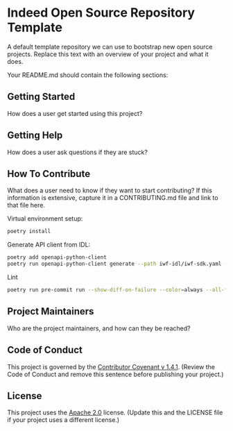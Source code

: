 # Indeed Open Source Repository Template

A default template repository we can use to bootstrap new open source projects. Replace this text with an overview of your project and what it does.

Your README.md should contain the following sections:

## Getting Started

How does a user get started using this project?

## Getting Help

How does a user ask questions if they are stuck?

## How To Contribute

What does a user need to know if they want to start contributing? If this information is extensive, capture it in a CONTRIBUTING.md file and link to that file here.

Virtual environment setup:
```bash
poetry install
```

Generate API client from IDL:
```bash
poetry add openapi-python-client
poetry run openapi-python-client generate --path iwf-idl/iwf-sdk.yaml --config .openapi-python-client-config.yaml
```

Lint
```bash
poetry run pre-commit run --show-diff-on-failure --color=always --all-files
```

## Project Maintainers

Who are the project maintainers, and how can they be reached?

## Code of Conduct
This project is governed by the [Contributor Covenant v 1.4.1](CODE_OF_CONDUCT.md). (Review the Code of Conduct and remove this sentence before publishing your project.)

## License
This project uses the [Apache 2.0](LICENSE) license. (Update this and the LICENSE file if your project uses a different license.)
